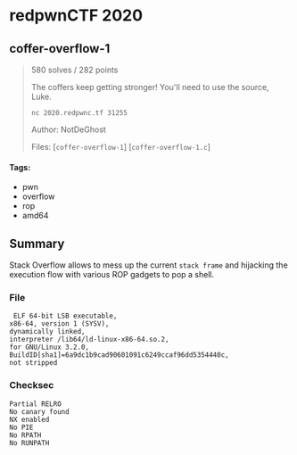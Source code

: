 # redpwnCTF 2020
## coffer-overflow-1

> 580 solves / 282 points
>
> The coffers keep getting stronger! You'll need to use the source, Luke.
>
> `nc 2020.redpwnc.tf 31255`
>
> Author: NotDeGhost
>
> Files: [`coffer-overflow-1`] [`coffer-overflow-1.c`]

#### Tags:
- pwn
- overflow
- rop
- amd64

## Summary

Stack Overflow allows to mess up the current `stack frame` and hijacking the execution flow with various ROP gadgets to pop a shell.

### File
```
 ELF 64-bit LSB executable,
x86-64, version 1 (SYSV),
dynamically linked,
interpreter /lib64/ld-linux-x86-64.so.2,
for GNU/Linux 3.2.0,
BuildID[sha1]=6a9dc1b9cad90601091c6249ccaf96dd5354440c,
not stripped
```

### Checksec
```
Partial RELRO
No canary found
NX enabled
No PIE
No RPATH
No RUNPATH
```
